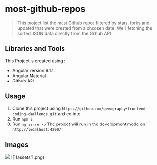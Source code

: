 # most-github-repos
> This project list the most Github repos filtered by stars, forks and updated that were created from a    choosen date. We'll fetching the sorted JSON data directly from the Github API

## Libraries and Tools
This Project is created using :
+ Angular version 9.1.1.
+ Angular Material
+ Github API

## Usage
1. Clone this project using `https://github.com/gemography/frontend-coding-challenge.git` and cd into
2. Run `npm i`
3. Run `ng serve -o` The project will run in the development mode on `http://localhost:4200/`

## Images
<img src="assets/1.png">
![](assets/1.png)

